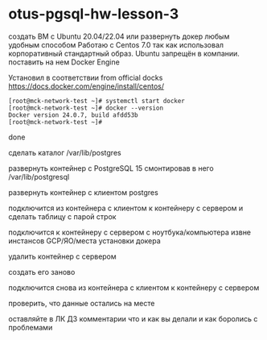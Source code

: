 # otus-pgsql-hw-lesson-3

создать ВМ с Ubuntu 20.04/22.04 или развернуть докер любым удобным способом
Работаю с Centos 7.0 так как использовал корпоративный стандартный образ. Ubuntu запрещён в компании.
поставить на нем Docker Engine

Установил в соответствии from official docks https://docs.docker.com/engine/install/centos/

    [root@mck-network-test ~]# systemctl start docker
    [root@mck-network-test ~]# docker --version
    Docker version 24.0.7, build afdd53b
    [root@mck-network-test ~]#


done

сделать каталог /var/lib/postgres

развернуть контейнер с PostgreSQL 15 смонтировав в него /var/lib/postgresql

развернуть контейнер с клиентом postgres

подключится из контейнера с клиентом к контейнеру с сервером и сделать таблицу с парой строк

подключится к контейнеру с сервером с ноутбука/компьютера извне инстансов GCP/ЯО/места установки докера

удалить контейнер с сервером

создать его заново

подключится снова из контейнера с клиентом к контейнеру с сервером

проверить, что данные остались на месте

оставляйте в ЛК ДЗ комментарии что и как вы делали и как боролись с проблемами
